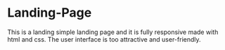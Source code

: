 # Landing-Page
This is a landing simple landing page and it is fully responsive made with html and css.
The user interface is too attractive and user-friendly.
